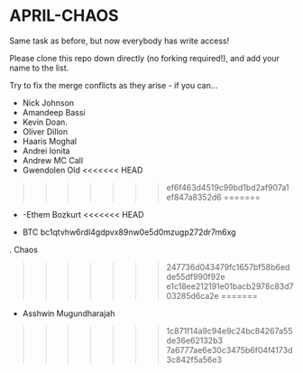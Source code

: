 # APRIL-CHAOS

Same task as before, but now everybody has write access!

Please clone this repo down directly (no forking required!), and add your name to the list.

Try to fix the merge conflicts as they arise - if you can...

- Nick Johnson
- Amandeep Bassi
- Kevin Doan.
- Oliver Dillon
- Haaris Moghal
- Andrei Ionita
- Andrew MC Call
- Gwendolen Old
<<<<<<< HEAD
>>>>>>> ef6f463d4519c99bd1bd2af907a1ef847a8352d6
=======
- -Ethem Bozkurt
<<<<<<< HEAD

- BTC bc1qtvhw6rdl4gdpvx89nw0e5d0mzugp272dr7m6xg






































































































































































































































































































































































































































































































. Chaos
>>>>>>> 247736d043479fc1657bf58b6edde55df990f92e
>>>>>>> e1c18ee212191e01bacb2978c83d703285d6ca2e
=======
- Asshwin Mugundharajah
>>>>>>> 1c871f14a9c94e9c24bc84267a55de36e62132b3
>>>>>>> 7a6777ae6e30c3475b6f04f4173d3c842f5a56e3
